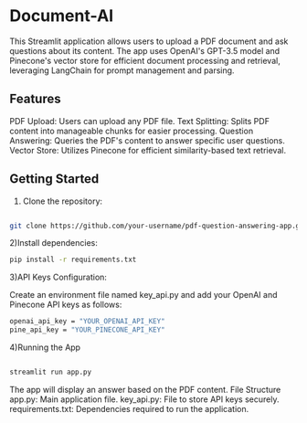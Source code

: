 # Document-AI

This Streamlit application allows users to upload a PDF document and ask questions about its content. The app uses OpenAI's GPT-3.5 model and Pinecone's vector store for efficient document processing and retrieval, leveraging LangChain for prompt management and parsing.

## Features
PDF Upload: Users can upload any PDF file.
Text Splitting: Splits PDF content into manageable chunks for easier processing.
Question Answering: Queries the PDF's content to answer specific user questions.
Vector Store: Utilizes Pinecone for efficient similarity-based text retrieval.

## Getting Started
1) Clone the repository:

 ```bash

git clone https://github.com/your-username/pdf-question-answering-app.git
 ```

2)Install dependencies:
 ```bash
pip install -r requirements.txt
 ```
3)API Keys Configuration:

Create an environment file named key_api.py and add your OpenAI and Pinecone API keys as follows:
 ```bash
openai_api_key = "YOUR_OPENAI_API_KEY"
pine_api_key = "YOUR_PINECONE_API_KEY"
 ```

4)Running the App
 ```bash

streamlit run app.py
 ```
The app will display an answer based on the PDF content.
File Structure
app.py: Main application file.
key_api.py: File to store API keys securely.
requirements.txt: Dependencies required to run the application.
